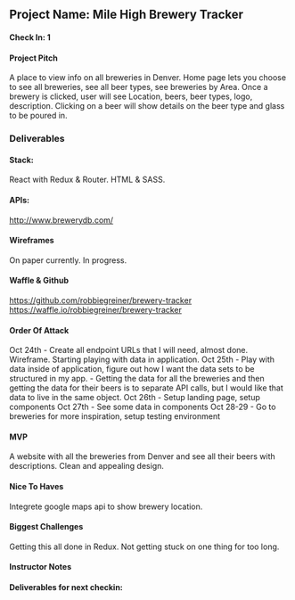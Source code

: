 ## Project Name: Mile High Brewery Tracker

#### Check In: 1

#### Project Pitch

A place to view info on all breweries in Denver. Home page lets you choose to see all breweries, see all beer types, see breweries by Area.  Once a brewery is clicked, user will see Location, beers, beer types, logo, description. Clicking on a beer will show details on the beer type and glass to be poured in.

### Deliverables

#### Stack:

React with Redux & Router.  HTML & SASS.

#### APIs:

http://www.brewerydb.com/

#### Wireframes

On paper currently.  In progress.

#### Waffle & Github

https://github.com/robbiegreiner/brewery-tracker
https://waffle.io/robbiegreiner/brewery-tracker

#### Order Of Attack
Oct 24th - Create all endpoint URLs that I will need, almost done. Wireframe.  Starting playing with data in application.
Oct 25th - Play with data inside of application, figure out how I want the data sets to be structured in my app.
         - Getting the data for all the breweries and then getting the data for their beers is to separate API calls, but
           I would like that data to live in the same object.
Oct 26th - Setup landing page, setup components
Oct 27th - See some data in components
Oct 28-29 - Go to breweries for more inspiration, setup testing environment



#### MVP
A website with all the breweries from Denver and see all their beers with descriptions.
Clean and appealing design.

#### Nice To Haves
Integrete google maps api to show brewery location.

#### Biggest Challenges
Getting this all done in Redux.
Not getting stuck on one thing for too long.

#### Instructor Notes

#### Deliverables for next checkin:
